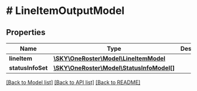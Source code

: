 # # LineItemOutputModel

## Properties

Name | Type | Description | Notes
------------ | ------------- | ------------- | -------------
**lineItem** | [**\SKY\OneRoster\Model\LineItemModel**](LineItemModel.md) |  | [optional]
**statusInfoSet** | [**\SKY\OneRoster\Model\StatusInfoModel[]**](StatusInfoModel.md) |  | [optional]

[[Back to Model list]](../../README.md#models) [[Back to API list]](../../README.md#endpoints) [[Back to README]](../../README.md)

